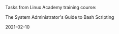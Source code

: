 Tasks from Linux Academy training course:

The System Administrator's Guide to Bash Scripting

2021-02-10
